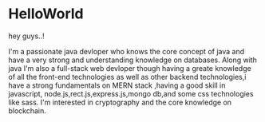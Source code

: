 # HelloWorld
hey guys..!

I'm a passionate java devloper who knows the core concept of java and have a very strong and understanding knowledge on databases.
Along with java I'm also a full-stack  web devloper though having a greate knowledge of all the front-end technologies as well as  other backend technologies,i have a strong fundamentals on MERN stack ,having a good skill in javascript, node.js,rect.js,express.js,mongo db,and some css technologies like sass.
I'm interested in cryptography and the core knowledge on blockchain.

